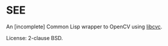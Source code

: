 # SEE

An [incomplete] Common Lisp wrapper to OpenCV using [libcvc](https://github.com/mikeivanov/libcvc).

License: 2-clause BSD.
